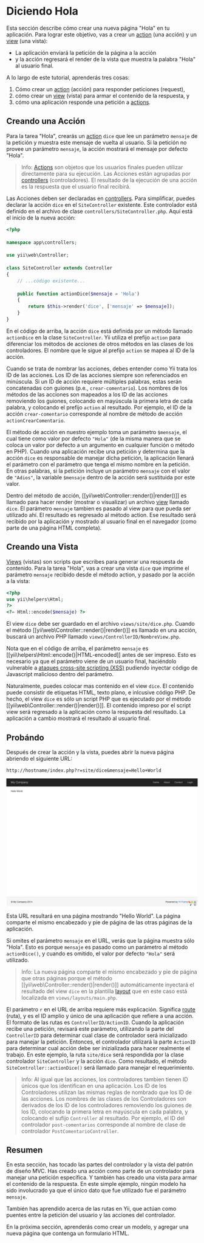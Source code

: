Diciendo Hola
============

Esta sección describe cómo crear una nueva página "Hola" en tu aplicación.
Para lograr este objetivo, vas a crear un [action](structure-controllers.md#creating-actions) (una acción) y 
un [view](structure-views.md) (una vista):

* La aplicación enviará la petición de la página a la acción
* y la acción regresará el render de la vista que muestra la palabra "Hola" al usuario final.

A lo largo de este tutorial, aprenderás tres cosas:

1. Cómo crear un [action](structure-controllers.md) (acción) para responder peticiones (request),
2. cómo crear un [view](structure-views.md) (vista) para armar el contenido de la respuesta, y
3. cómo una aplicación responde una petición a [actions](structure-controllers.md#creating-actions).


Creando una Acción <a name="creating-action"></a>
------------------

Para la tarea "Hola", crearás un [action](structure-controllers.md#creating-actions) `dice` que lee
un parámetro `mensaje` de la petición y muestra este mensaje de vuelta al usuario. Si la petición
no provee un parámetro `mensaje`, la acción mostrará el mensaje por defecto "Hola".

> Info: [Actions](structure-controllers.md#creating-actions) son objetos que los usuarios finales pueden utilizar directamente para
  su ejecución. Las Acciones están agrupadas por [controllers](structure-controllers.md) (controladores). El resultado de la ejecución de
  una acción es la respuesta que el usuario final recibirá.

Las Acciones deben ser declaradas en [controllers](structure-controllers.md). Para simplificar, puedes
declarar la acción `dice` en el `SiteController` existente. Este controlador está definido
en el archivo de clase `controllers/SiteController.php`. Aquí está el inicio de la nueva acción:

```php
<?php

namespace app\controllers;

use yii\web\Controller;

class SiteController extends Controller
{
    // ...código existente...

    public function actionDice($mensaje = 'Hola')
    {
        return $this->render('dice', ['mensaje' => $mensaje]);
    }
}
```

En el código de arriba, la acción `dice` está definida por un método llamado `actionDice` en la clase `SiteController`.
Yii utiliza el prefijo `action` para diferenciar los métodos de acciones de otros métodos en las clases de los controladores.
El nombre que le sigue al prefijo `action` se mapea al ID de la acción.

Cuando se trata de nombrar las acciones, debes entender como Yii trata los ID de las acciones. Los ID de las acciones siempre son 
referenciados en minúscula. Si un ID de acción requiere múltiples palabras, estas serán concatenadas con guiones
(p.e., `crear-comentario`). Los nombres de los métodos de las acciones son mapeados a los ID de las acciones 
removiendo los guiones, colocando en mayúscula la primera letra de cada palabra, y colocando el prefijo `action` al resultado. Por ejemplo,
el ID de la acción `crear-comentario` corresponde al nombre de método de acción `actionCrearComentario`.

El método de acción en nuestro ejemplo toma un parámetro `$mensaje`, el cual tiene como valor por defecto `"Hola"` (de la misma manera 
que se coloca un valor por defecto a un argumento en cualquier función o método en PHP). Cuando una aplicación 
recibe una petición y determina que la acción `dice` es responsable de manejar dicha petición, la aplicación llenará 
el parámetro con el parámetro que tenga el mismo nombre en la petición. En otras palabras, si la petición incluye un 
parámetro `mensaje` con el valor de `"Adios"`, la variable `$mensaje` dentro de la acción será sustituida por este valor.

Dentro del método de acción, [[yii\web\Controller::render()|render()]] es llamado para hacer render (mostrar o visualizar) un 
archivo [view](structure-views.md) llamado `dice`. El parámetro `mensaje` tambien es pasado al  view para que pueda ser utilizado ahí. 
El resultado es regresado al método action. Ese resultado será recibido por la aplicación y mostrado al usuario final en el 
navegador (como parte de una página HTML completa).


Creando una Vista <a name="creating-view"></a>
-----------------

[Views](structure-views.md) (vistas) son scripts que escribes para generar una respuesta de contenido.
Para la tarea "Hola", vas a crear una vista `dice` que imprime el parámetro `mensaje` recibido desde el método action, y pasado por la acción a la vista:

```php
<?php
use yii\helpers\Html;
?>
<?= Html::encode($mensaje) ?>
```

El view `dice` debe ser guardado en el archivo `views/site/dice.php`. Cuando el método [[yii\web\Controller::render()|render()]]
es llamado en una acción, buscará un archivo PHP llamado `views/ControllerID/NombreView.php`.

Nota que en el código de arriba, el parámetro `mensaje` es [[yii\helpers\Html::encode()|HTML-encoded]]
antes de ser impreso. Esto es necesario ya que el parámetro viene de un usuario final, haciéndolo vulnerable a 
[ataques cross-site scripting (XSS)](http://es.wikipedia.org/wiki/Cross-site_scripting) pudiendo inyectar código de Javascript malicioso dentro del parámetro.

Naturalmente, puedes colocar mas contenido en el view `dice`. El contenido puede consistir de etiquetas HTML, texto plano, e inlcusive código PHP.
De hecho, el view `dice` es sólo un script PHP que es ejecutado por el método [[yii\web\Controller::render()|render()]].
El contenido impreso por el script view será regresado a la aplicación como la respuesta del resultado. La aplicación a cambio mostrará el resultado al usuario final.


Probándo <a name="trying-it-out"></a>
--------

Después de crear la acción y la vista, puedes abrir la nueva página abriendo el siguiente URL:

```
http://hostname/index.php?r=site/dice&mensaje=Hello+World
```

![Hello World](images/start-hello-world.png)

Esta URL resultará en una página mostrando "Hello World". La página comparte el mismo encabezado y pie de página de las otras páginas de la aplicación. 

Si omites el parámetro `mensaje` en el URL, verás que la página muestra sólo "Hola". Esto es porque `mensaje` es pasado como un parámetro al método `actionDice()`, y cuando es omitido, el valor por defecto `"Hola"` será utilizado.

> Info: La nueva página comparte el mismo encabezado y pie de página que otras páginas porque el método [[yii\web\Controller::render()|render()]]
  automáticamente inyectará el resultado del view `dice` en la plantilla [layout](structure-views.md#layouts) que en este 
  caso está localizada en `views/layouts/main.php`.

El parámetro `r` en el URL de arriba requiere más explicación. Significa [route](runtime-routing.md) (ruta), y es el ID amplio y único de una aplicación
que refiere a una acción. El formato de las rutas es `ControllerID/ActionID`. Cuando la aplicación recibe una petición, revisará este parámetro, utilizando la parte del `ControllerID` para determinar cual clase de controlador será inicializado para manejar la petición. Entonces, el controlador utilizará la parte `ActionID` para determinar cual acción debe ser inizializada para hacer realmente el trabajo. En este ejemplo, la ruta  `site/dice`
será respondida por la clase controlador `SiteController` y la acción `dice`. Como resultado, 
el método `SiteController::actionDice()` será llamado para manejar el requerimiento.

> Info: Al igual que las acciones, los controladores tambien tienen ID únicos que los identifican en una aplicación.
  Los ID de los Controladores utilizan las mismas reglas de nombrado que los ID de las acciones. Los nombres de las clases de los Controladores son derivados de los ID de los controladores removiendo los guiones de los ID, colocando la primera letra en mayúscula en cada palabra, y colocando el sufijo `Controller` al resultado. Por ejemplo, el ID del controlador `post-comentarios` corresponde
  al nombre de clase de controlador `PostComentarioController`.


Resumen <a name="summary"></a>
-------

En esta sección, has tocado las partes del controlador y la vista del patrón de diseño MVC.
Has creado una acción como parte de un controlador para manejar una petición específica. Y también has creado una vista para armar el contenido de la respuesta. En este simple ejemplo, ningún modelo ha sido involucrado ya que el único dato que fue utilizado fue el parámetro `mensaje`.

También has aprendido acerca de las rutas en Yii, que actúan como puentes entre la petición del usuario y las acciones del controlador.

En la próxima sección, aprenderás como crear un modelo, y agregar una nueva página que contenga un formulario HTML.

